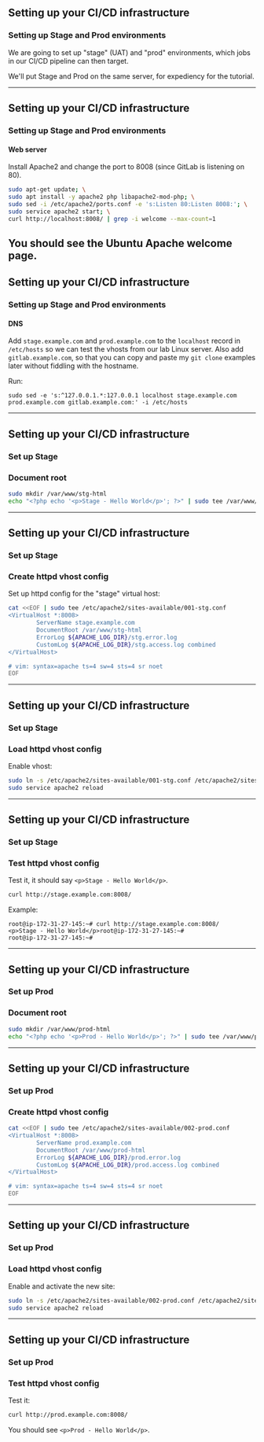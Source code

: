 
## Setting up your CI/CD infrastructure
### Setting up Stage and Prod environments

We are going to set up "stage" (UAT) and "prod" environments,
which jobs in our CI/CD pipeline can then target.

We'll put Stage and Prod on the same server, for expediency for the tutorial.

---
## Setting up your CI/CD infrastructure
### Setting up Stage and Prod environments
#### Web server

Install Apache2 and change the port to 8008 (since GitLab is listening on 80).

```bash
sudo apt-get update; \
sudo apt install -y apache2 php libapache2-mod-php; \
sudo sed -i /etc/apache2/ports.conf -e 's:Listen 80:Listen 8008:'; \
sudo service apache2 start; \
curl http://localhost:8008/ | grep -i welcome --max-count=1

```
You should see the Ubuntu Apache welcome page.
---
## Setting up your CI/CD infrastructure
### Setting up Stage and Prod environments
#### DNS

Add `stage.example.com` and `prod.example.com` to the `localhost` record in `/etc/hosts` so we can test the vhosts from our lab Linux server. Also add `gitlab.example.com`, so that you can copy and paste my `git clone` examples later without fiddling with the hostname.

Run:

```console
sudo sed -e 's:^127.0.0.1.*:127.0.0.1 localhost stage.example.com prod.example.com gitlab.example.com:' -i /etc/hosts
```
--- 
## Setting up your CI/CD infrastructure 
### Set up Stage 
### Document root

```bash
sudo mkdir /var/www/stg-html
echo "<?php echo '<p>Stage - Hello World</p>'; ?>" | sudo tee /var/www/stg-html/index.php
```

--- 
## Setting up your CI/CD infrastructure 
### Set up Stage 
### Create httpd vhost config

Set up httpd config for the "stage" virtual host:

```bash
cat <<EOF | sudo tee /etc/apache2/sites-available/001-stg.conf
<VirtualHost *:8008>
        ServerName stage.example.com
        DocumentRoot /var/www/stg-html
        ErrorLog ${APACHE_LOG_DIR}/stg.error.log
        CustomLog ${APACHE_LOG_DIR}/stg.access.log combined
</VirtualHost>

# vim: syntax=apache ts=4 sw=4 sts=4 sr noet
EOF
```
--- 
## Setting up your CI/CD infrastructure 
### Set up Stage 
### Load httpd vhost config

Enable vhost:

```bash
sudo ln -s /etc/apache2/sites-available/001-stg.conf /etc/apache2/sites-enabled/
sudo service apache2 reload
```

--- 
## Setting up your CI/CD infrastructure 
### Set up Stage 
### Test httpd vhost config
Test it, it should say `<p>Stage - Hello World</p>`.

```bash
curl http://stage.example.com:8008/
```
Example:

```shell_session
root@ip-172-31-27-145:~# curl http://stage.example.com:8008/
<p>Stage - Hello World</p>root@ip-172-31-27-145:~#
root@ip-172-31-27-145:~#
```
---

## Setting up your CI/CD infrastructure 
### Set up Prod 
### Document root

```bash
sudo mkdir /var/www/prod-html
echo "<?php echo '<p>Prod - Hello World</p>'; ?>" | sudo tee /var/www/prod-html/index.php

```
--- 
## Setting up your CI/CD infrastructure 
### Set up Prod 
### Create httpd vhost config

```bash
cat <<EOF | sudo tee /etc/apache2/sites-available/002-prod.conf
<VirtualHost *:8008>
        ServerName prod.example.com
        DocumentRoot /var/www/prod-html
        ErrorLog ${APACHE_LOG_DIR}/prod.error.log
        CustomLog ${APACHE_LOG_DIR}/prod.access.log combined
</VirtualHost>

# vim: syntax=apache ts=4 sw=4 sts=4 sr noet
EOF
```

--- 
## Setting up your CI/CD infrastructure 
### Set up Prod 
### Load httpd vhost config

Enable and activate the new site:

```bash
sudo ln -s /etc/apache2/sites-available/002-prod.conf /etc/apache2/sites-enabled/
sudo service apache2 reload
```

--- 
## Setting up your CI/CD infrastructure 
### Set up Prod 
### Test httpd vhost config

Test it:
```bash
curl http://prod.example.com:8008/
```
You should see `<p>Prod - Hello World</p>`.
